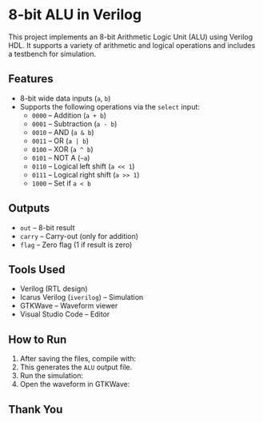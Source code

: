 # 8-bit ALU in Verilog

This project implements an 8-bit Arithmetic Logic Unit (ALU) using Verilog HDL. It supports a variety of arithmetic and logical operations and includes a testbench for simulation.

## Features

- 8-bit wide data inputs (`a`, `b`)
- Supports the following operations via the `select` input:
  - `0000` – Addition (`a + b`)
  - `0001` – Subtraction (`a - b`)
  - `0010` – AND (`a & b`)
  - `0011` – OR (`a | b`)
  - `0100` – XOR (`a ^ b`)
  - `0101` – NOT A (`~a`)
  - `0110` – Logical left shift (`a << 1`)
  - `0111` – Logical right shift (`a >> 1`)
  - `1000` – Set if `a < b`

## Outputs

- `out` – 8-bit result
- `carry` – Carry-out (only for addition)
- `flag` – Zero flag (1 if result is zero)

## Tools Used

- Verilog (RTL design)
- Icarus Verilog (`iverilog`) – Simulation
- GTKWave – Waveform viewer
- Visual Studio Code – Editor

## How to Run

1. After saving the files, compile with:
2. This generates the `ALU` output file.
3. Run the simulation:
4. Open the waveform in GTKWave:

## Thank You
